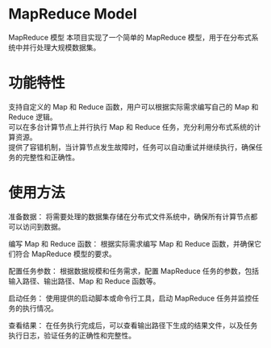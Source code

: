 # MapReduce Model
MapReduce 模型
本项目实现了一个简单的 MapReduce 模型，用于在分布式系统中并行处理大规模数据集。

# 功能特性
支持自定义的 Map 和 Reduce 函数，用户可以根据实际需求编写自己的 Map 和 Reduce 逻辑。  
可以在多台计算节点上并行执行 Map 和 Reduce 任务，充分利用分布式系统的计算资源。  
提供了容错机制，当计算节点发生故障时，任务可以自动重试并继续执行，确保任务的完整性和正确性。  


# 使用方法
准备数据： 将需要处理的数据集存储在分布式文件系统中，确保所有计算节点都可以访问到数据。  

编写 Map 和 Reduce 函数： 根据实际需求编写 Map 和 Reduce 函数，并确保它们符合 MapReduce 模型的要求。  

配置任务参数： 根据数据规模和任务需求，配置 MapReduce 任务的参数，包括输入路径、输出路径、Map 和 Reduce 函数等。  

启动任务： 使用提供的启动脚本或命令行工具，启动 MapReduce 任务并监控任务的执行情况。  

查看结果： 在任务执行完成后，可以查看输出路径下生成的结果文件，以及任务执行日志，验证任务的正确性和完整性。  
